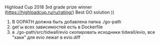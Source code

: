 Highload Cup 2018 3rd grade prize winner (https://highloadcup.ru/ru/rating/)
Best GO solution )) 
  

1. В GOPATH должна быть добавлена папка ./go-path
1. get`ы всех зависимостей есть в Dockerfile
1. в ./go-path/src/tidwall/evio скопировать исходники tidwall/evio, все "хаки" для evio лежат в evio.diff


